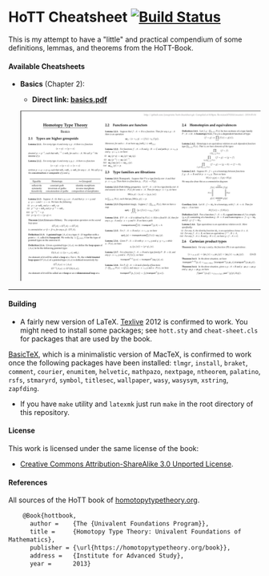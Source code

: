 # HoTT Cheatsheet [![Build Status](https://travis-ci.org/jonaprieto/hott-cheatsheet.svg?branch=master)](https://travis-ci.org/jonaprieto/hott-cheatsheet)

This is my attempt to have a "little" and practical compendium of some
definitions, lemmas, and theorems from the HoTT-Book.

#### Available Cheatsheets

- **Basics** (Chapter 2):
  - **Direct link: [basics.pdf](https://github.com/jonaprieto/hott-cheatsheet/releases/download/v0.1.0/basics.pdf)**

  ![](assests/basics-preview.png)

-----------------------------------------------------------------------------

#### Building

- A fairly new version of LaTeX.
[Texlive](http://www.tug.org/texlive/) 2012 is confirmed to work. You might need
to install some packages; see `hott.sty` and `cheat-sheet.cls` for packages that are used by the book.

[BasicTeX](http://www.tug.org/mactex/morepackages.html), which is a minimalistic
version of MacTeX, is confirmed to work once the following packages have been
installed: `tlmgr`, `install`, `braket`, `comment`, `courier`, `enumitem`,
`helvetic`, `mathpazo`, `nextpage`, `ntheorem`, `palatino`, `rsfs`, `stmaryrd`,
`symbol`, `titlesec`, `wallpaper`, `wasy`, `wasysym`, `xstring`, `zapfding`.

- If you have `make` utility and `latexmk` just
run `make` in the root directory of this repository.


#### License

This work is licensed under the same license of the book:

- [Creative Commons Attribution-ShareAlike 3.0 Unported License](http://creativecommons.org/licenses/by-sa/3.0/).

#### References

All sources of the HoTT book of
[homotopytypetheory.org](https://homotopytypetheory.org/book/).

```
    @Book{hottbook,
      author =    {The {Univalent Foundations Program}},
      title =     {Homotopy Type Theory: Univalent Foundations of Mathematics},
      publisher = {\url{https://homotopytypetheory.org/book}},
      address =   {Institute for Advanced Study},
      year =      2013}
```
